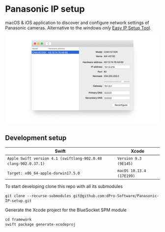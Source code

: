 # Panasonic IP setup
macOS & iOS application to discover and configure network settings of Panasonic cameras. Alternative to the *windows only* [Easy IP Setup Tool](https://security.panasonic.com/download/tools/#easy).

![Screenshot of the application](Graphics/Screenshot.jpg)

## Development setup

| Swift                                                        | Xcode |
| ------------------------------------------------------------ | ----- |
| ```Apple Swift version 4.1 (swiftlang-902.0.48 clang-902.0.37.1)``` | ```Version 9.3 (9E145)``` |
| ``` Target: x86_64-apple-darwin17.5.0 ```  | ```macOS 10.13.4 (17E199)``` |

To start developing clone this repo with all its submodules
```shell
git clone --recurse-submodules git@github.com:dPro-Software/Panasonic-IP-setup.git
```
Generate the Xcode project for the BlueSocket SPM module
```
cd framework
swift package generate-xcodeproj
```
